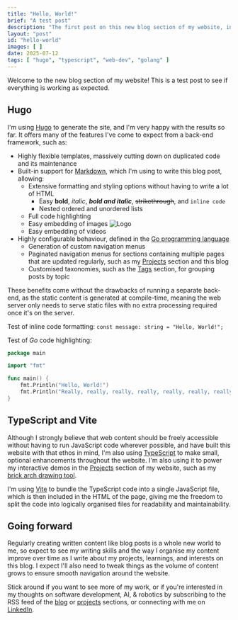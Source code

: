 ```yaml
---
title: "Hello, World!"
brief: "A test post"
description: "The first post on this new blog section of my website, introducing myself and my new Hugo-powered blog."
layout: "post"
id: "hello-world"
images: [ ]
date: 2025-07-12
tags: [ "hugo", "typescript", "web-dev", "golang" ]
---
```


Welcome to the new blog section of my website! This is a test post to see if everything is working as expected.

## Hugo

I'm using [Hugo](https://gohugo.io/) to generate the site, and I'm very happy with the results so far. It offers many of the features I've come to expect from a back-end framework, such as:

- Highly flexible templates, massively cutting down on duplicated code and its maintenance
- Built-in support for [Markdown](https://en.wikipedia.org/wiki/Markdown), which I'm using to write this blog post, allowing:
    - Extensive formatting and styling options without having to write a lot of HTML
        - Easy **bold**, _italic_, _**bold and italic**_, ~~strikethrough~~, and `inline code`
        - Nested ordered and unordered lists
    - Full code highlighting
    - Easy embedding of images ![Logo](/img/blog/2025-07-11-hello-world/00-logo.png)
    - Easy embedding of videos
- Highly configurable behaviour, defined in the [Go programming language](https://go.dev/)
    - Generation of custom navigation menus
    - Paginated navigation menus for sections containing multiple pages that are updated regularly, such as my [Projects](/projects) section and this blog
    - Customised taxonomies, such as the [Tags](/tags) section, for grouping posts by topic

These benefits come without the drawbacks of running a separate back-end, as the static content is generated at compile-time, meaning the web server only needs to serve static files with no extra processing required once it's on the server.

Test of inline code formatting: `const message: string = "Hello, World!";`

Test of _Go_ code highlighting:

```go
package main

import "fmt"

func main() {
    fmt.Println("Hello, World!")
    fmt.Println("Really, really, really, really, really, really, really, really, really long line.")
}
```

## TypeScript and Vite

Although I strongly believe that web content should be freely accessible without having to run JavaScript code wherever possible, and have built this website with that ethos in mind, I'm also using [TypeScript](https://www.typescriptlang.org/) to make small, optional enhancements throughout the website. I'm also using it to power my interactive demos in the [Projects](/projects/) section of my website, such as my [brick arch drawing tool](projects/brick-arch/).

I'm using [Vite](https://vitejs.dev/) to bundle the TypeScript code into a single JavaScript file, which is then included in the HTML of the page, giving me the freedom to split the code into logically organised files for readability and maintainability.

## Going forward

Regularly creating written content like blog posts is a whole new world to me, so expect to see my writing skills and the way I organise my content improve over time as I write about my projects, learnings, and interests on this blog. I expect I'll also need to tweak things as the volume of content grows to ensure smooth navigation around the website.

Stick around if you want to see more of my work, or if you're interested in my thoughts on software development, AI, &amp; robotics by subscribing to the RSS feed of the [blog](/blog/index.xml) or [projects](/blog/index.xml) sections, or connecting with me on [LinkedIn](https://www.linkedin.com/in/christopher-mead-4765bb182).

